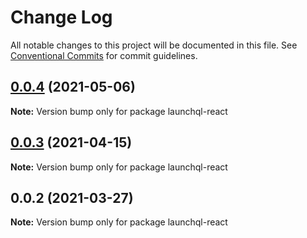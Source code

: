 # Change Log

All notable changes to this project will be documented in this file.
See [Conventional Commits](https://conventionalcommits.org) for commit guidelines.

## [0.0.4](https://github.com/launchql/launchql-gen/compare/launchql-react@0.0.3...launchql-react@0.0.4) (2021-05-06)

**Note:** Version bump only for package launchql-react





## [0.0.3](https://github.com/launchql/launchql-gen/compare/launchql-react@0.0.2...launchql-react@0.0.3) (2021-04-15)

**Note:** Version bump only for package launchql-react





## 0.0.2 (2021-03-27)

**Note:** Version bump only for package launchql-react

